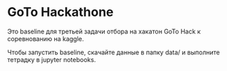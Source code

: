 # GoTo Hackathone
Это baseline для третьей задачи отбора на хакатон GoTo Hack к соревнованию на kaggle.

Чтобы запустить baseline, скачайте данные в папку data/ и выполните тетрадку в jupyter notebooks.
